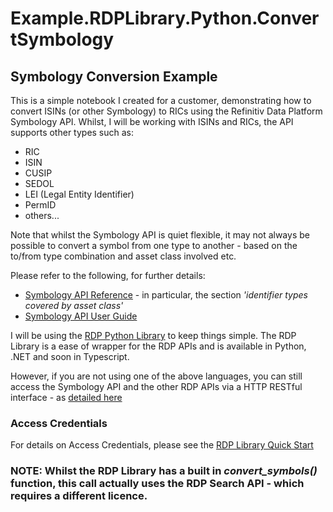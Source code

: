 # Example.RDPLibrary.Python.ConvertSymbology
## Symbology Conversion Example
This is a simple notebook I created for a customer, demonstrating how to convert ISINs (or other Symbology) to RICs using the Refinitiv Data Platform Symbology API.
Whilst, I will be working with ISINs and RICs, the API supports other types such as:
- RIC
- ISIN
- CUSIP
- SEDOL
- LEI (Legal Entity Identifier)
- PermID
- others...

Note that whilst the Symbology API is quiet flexible, it may not always be possible to convert a symbol from one type to another - based on the to/from type combination and asset class involved etc.

Please refer to the following, for further details:
- [Symbology API Reference](https://apidocs.refinitiv.com/Apps/ApiDocs#/details/L2Rpc2NvdmVyeS9zeW1ib2xvZ3kvdjE=/L2xvb2t1cA==/POST/README) - in particular, the section *'identifier types covered by asset class'*
- [Symbology API User Guide](https://developers.refinitiv.com/en/api-catalog/refinitiv-data-platform/refinitiv-data-platform-apis/documentation#symbology-user-guide)

I will be using the [RDP Python Library](https://developers.refinitiv.com/en/api-catalog/refinitiv-data-platform/refinitiv-data-platform-libraries) to keep things simple. The RDP Library is a ease of wrapper for the RDP APIs and is available in Python, .NET and soon in Typescript.

However, if you are not using one of the above languages, you can still access the Symbology API and the other RDP APIs via a HTTP RESTful interface - as [detailed here](https://developers.refinitiv.com/en/api-catalog/refinitiv-data-platform/refinitiv-data-platform-apis/tutorials#introduction-to-the-request-response-api)

### Access Credentials
For details on Access Credentials, please see the [RDP Library Quick Start](https://developers.refinitiv.com/en/api-catalog/refinitiv-data-platform/refinitiv-data-platform-libraries/quick-start)

### NOTE: Whilst the RDP Library has a built in ***convert_symbols()*** function, this call actually uses the RDP Search API - which requires a different licence.
